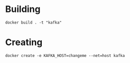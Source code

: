 # Building
```docker build . -t "kafka"```

# Creating
```docker create -e KAFKA_HOST=changeme --net=host kafka```